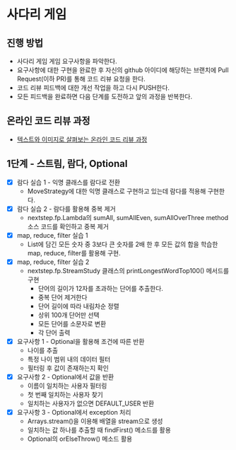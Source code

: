 # 사다리 게임
## 진행 방법
* 사다리 게임 게임 요구사항을 파악한다.
* 요구사항에 대한 구현을 완료한 후 자신의 github 아이디에 해당하는 브랜치에 Pull Request(이하 PR)를 통해 코드 리뷰 요청을 한다.
* 코드 리뷰 피드백에 대한 개선 작업을 하고 다시 PUSH한다.
* 모든 피드백을 완료하면 다음 단계를 도전하고 앞의 과정을 반복한다.

## 온라인 코드 리뷰 과정
* [텍스트와 이미지로 살펴보는 온라인 코드 리뷰 과정](https://github.com/nextstep-step/nextstep-docs/tree/master/codereview)

## 1단계 - 스트림, 람다, Optional
 - [x] 람다 실습 1 - 익명 클래스를 람다로 전환 
   - MoveStrategy에 대한 익명 클래스로 구현하고 있는데 람다를 적용해 구현한다.
 - [x] 람다 실습 2 - 람다를 활용해 중복 제거 
   - nextstep.fp.Lambda의 sumAll, sumAllEven, sumAllOverThree method 소스 코드를 확인하고 중복 제거
 - [x] map, reduce, filter 실습 1
   - List에 담긴 모든 숫자 중 3보다 큰 숫자를 2배 한 후 모든 값의 합을  학습한 map, reduce, filter를 활용해 구현.
 - [x] map, reduce, filter 실습 2
   - nextstep.fp.StreamStudy 클래스의 printLongestWordTop100() 메서드를 구현
     - 단어의 길이가 12자를 초과하는 단어를 추출한다. 
     - 중복 단어 제거한다
     - 단어 길이에 따라 내림차순 정렬
     - 상위 100개 단어만 선택
     - 모든 단어를 소문자로 변환
     - 각 단어 출력
 - [x] 요구사항 1 - Optional을 활용해 조건에 따른 반환
   - 나이를 추출
   - 특정 나이 범위 내의 데이터 필터
   - 필터링 후 값이 존재하는지 확인
 - [x] 요구사항 2 - Optional에서 값을 반환
   - 이름이 일치하는 사용자 필터링
   - 첫 번째 일치하는 사용자 찾기
   - 일치하는 사용자가 없으면 DEFAULT_USER 반환
 - [x] 요구사항 3 - Optional에서 exception 처리
   - Arrays.stream()을 이용해 배열을 stream으로 생성
   - 일치하는 값 하나를 추출할 때 findFirst() 메소드를 활용
   - Optional의 orElseThrow() 메소드 활용